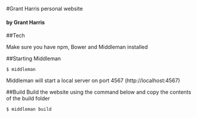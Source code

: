 #Grant Harris personal website
#### by Grant Harris

##Tech

Make sure you have npm, Bower and Middleman installed

##Starting Middleman

```
$ middleman
```

Middleman will start a local server on port 4567 (http://localhost:4567)

##Build
Build the website using the command below and copy the contents of the build folder

```
$ middleman build
```